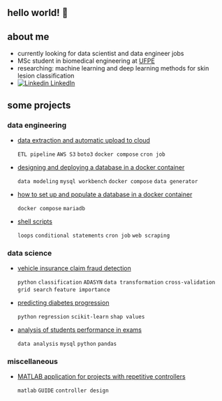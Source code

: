 ## hello world! :slightly_smiling_face:

## about me

- currently looking for data scientist and data engineer jobs
- MSc student in biomedical engineering at [UFPE](https://www.ufpe.br/)
- researching: machine learning and deep learning methods for skin lesion classification
- [![Linkedin](https://i.stack.imgur.com/gVE0j.png) LinkedIn](https://www.linkedin.com/in/pedro-vitorlima/)

## some projects

### data engineering

- [data extraction and automatic upload to cloud](https://peuvitor.github.io/aws-s3-database-dump/)

  `ETL pipeline` `AWS S3` `boto3` `docker compose` `cron job`
  
- [designing and deploying a database in a docker container](https://peuvitor.github.io/modelagem-banco-de-dados-e-docker/)

  `data modeling` `mysql workbench` `docker compose` `data generator`

- [how to set up and populate a database in a docker container](https://peuvitor.github.io/docker-banco-de-dados-e-gerador-de-massa/)

  `docker compose` `mariadb`

- [shell scripts](https://github.com/peuvitor/intro-shell-script)
  
  `loops` `conditional statements` `cron job` `web scraping` 
    
### data science

- [vehicle insurance claim fraud detection](https://peuvitor.github.io/insurance-fraud-detection/)

  `python` `classification` `ADASYN` `data transformation` `cross-validation` `grid search` `feature importance`

- [predicting diabetes progression](https://peuvitor.github.io/regression-diabetes/)

  `python` `regression` `scikit-learn` `shap values`

- [analysis of students performance in exams](https://peuvitor.github.io/python-mysql/)

  `data analysis` `mysql` `python` `pandas`

### miscellaneous

- [MATLAB application for projects with repetitive controllers](https://github.com/peuvitor/repetitive-controller-designer)
  
  `matlab` `GUIDE` `controller design` 
